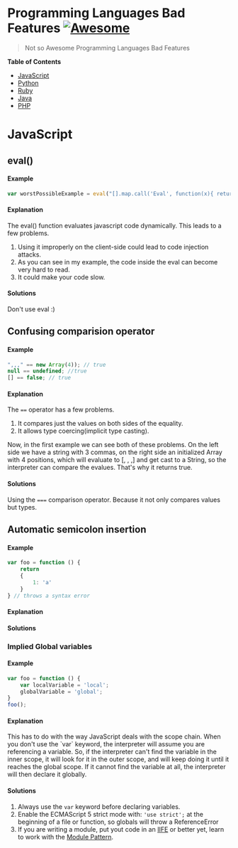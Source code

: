 # Programming Languages Bad Features [![Awesome](https://cdn.rawgit.com/sindresorhus/awesome/d7305f38d29fed78fa85652e3a63e154dd8e8829/media/badge.svg)](https://github.com/sindresorhus/awesome)

> Not so Awesome Programming Languages Bad Features

**Table of Contents**

- [JavaScript](#javascript)
- [Python](#python)
- [Ruby](#ruby)
- [Java](#java)
- [PHP](#php)

# JavaScript

## eval()

#### Example

```javascript
var worstPossibleExample = eval("[].map.call('Eval', function(x){ return x;}).reverse().join('')");
```
#### Explanation
The eval() function evaluates javascript code dynamically. This leads to a few problems.

1. Using it improperly on the client-side could lead to code injection attacks.
2. As you can see in my example, the code inside the eval can become very hard to read.
3. It could make your code slow.

#### Solutions
Don't use eval :)

## Confusing comparision operator

#### Example

```javascript
",,," == new Array(4)); // true
null == undefined; //true
[] == false; // true
```

#### Explanation
The `==` operator has a few problems.
1. It compares just the values on both sides of the equality.
2. It allows type coercing(implicit type casting).

Now, in the first example we can see both of these problems. 
On the left side we have a string with 3 commas, on the right 
side an initialized Array with 4 positions, which will evaluate 
to [, , ,] and get cast to a String, so the interpreter can compare 
the evalues. That's why it returns true.

#### Solutions
Using the `===` comparison operator.
Because it not only compares values but types.

## Automatic semicolon insertion

#### Example

```javascript
var foo = function () {
	return
	{
		1: 'a'
	}
} // throws a syntax error
```

#### Explanation
#### Solutions

### Implied Global variables

#### Example

```javascript
var foo = function () {
	var localVariable = 'local';
	globalVariable = 'global';
}
foo();
```

#### Explanation
<p>
This has to do with the way JavaScript deals with
the scope chain. When you don't use the `var` keyword,
the interpreter will assume you are referencing a variable.
So, if the interpreter can't find the variable in the inner scope,
it will look for it in the outer scope, and will keep doing it until
it reaches the global scope. If it cannot find the variable at all,
the interpreter will then declare it globally.
</p>

#### Solutions
1. Always use the `var` keyword before declaring variables.
2. Enable the ECMAScript 5 strict mode with: `'use strict';`
at the beginning of a file or function, so globals will throw
a ReferenceError
3. If you are writing a module, put yout code in an [IIFE](https://en.wikipedia.org/wiki/Immediately-invoked_function_expression) or better yet, learn to work with the [Module Pattern](https://addyosmani.com/resources/essentialjsdesignpatterns/book/#modulepatternjavascript).
